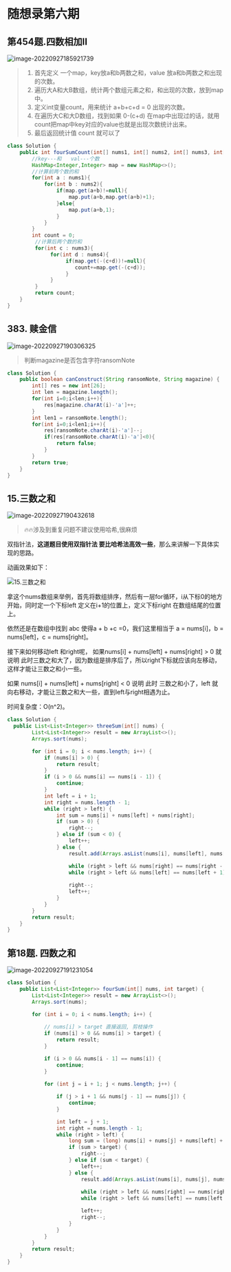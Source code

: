 # 随想录第六期

## 第454题.四数相加II

![image-20220927185921739](D:/notes/3150/image-20220927185921739.png)

> 1. 首先定义 一个map，key放a和b两数之和，value 放a和b两数之和出现的次数。
> 2. 遍历大A和大B数组，统计两个数组元素之和，和出现的次数，放到map中。
> 3. 定义int变量count，用来统计 a+b+c+d = 0 出现的次数。
> 4. 在遍历大C和大D数组，找到如果 0-(c+d) 在map中出现过的话，就用count把map中key对应的value也就是出现次数统计出来。
> 5. 最后返回统计值 count 就可以了

```java
class Solution {
    public int fourSumCount(int[] nums1, int[] nums2, int[] nums3, int[] nums4) {
        //key---和   val---个数
        HashMap<Integer,Integer> map = new HashMap<>();
        //计算前两个数的和
        for(int a : nums1){
            for(int b : nums2){
                if(map.get(a+b)!=null){
                    map.put(a+b,map.get(a+b)+1);
                }else{
                    map.put(a+b,1);
                }
            }
        }
        int count = 0;
         //计算后两个数的和
         for(int c : nums3){
              for(int d : nums4){
                   if(map.get(-(c+d))!=null){
                      count+=map.get(-(c+d));
                   }
              }
         }
         return count;
    }
}
```

## 383. 赎金信

![image-20220927190306325](D:/notes/3150/image-20220927190306325.png)

> 判断magazine是否包含字符ransomNote

```java
class Solution {
    public boolean canConstruct(String ransomNote, String magazine) {
        int[] res = new int[26];
        int len = magazine.length();
        for(int i=0;i<len;i++){
            res[magazine.charAt(i)-'a']++;
        }
        int len1 = ransomNote.length();
        for(int i=0;i<len1;i++){
            res[ransomNote.charAt(i)-'a']--;
            if(res[ransomNote.charAt(i)-'a']<0){
                return false;
            }
        }
        return true;
    }
}
```

## 15.三数之和

![image-20220927190432618](D:/notes/3150/image-20220927190432618.png)

> :fire::fire:涉及到重复问题不建议使用哈希,很麻烦

双指针法，**这道题目使用双指针法 要比哈希法高效一些**，那么来讲解一下具体实现的思路。

动画效果如下：

![15.三数之和](https://code-thinking.cdn.bcebos.com/gifs/15.%E4%B8%89%E6%95%B0%E4%B9%8B%E5%92%8C.gif)

拿这个nums数组来举例，首先将数组排序，然后有一层for循环，i从下标0的地方开始，同时定一个下标left 定义在i+1的位置上，定义下标right 在数组结尾的位置上。

依然还是在数组中找到 abc 使得a + b +c =0，我们这里相当于 a = nums[i]，b = nums[left]，c = nums[right]。

接下来如何移动left 和right呢， 如果nums[i] + nums[left] + nums[right] > 0 就说明 此时三数之和大了，因为数组是排序后了，所以right下标就应该向左移动，这样才能让三数之和小一些。

如果 nums[i] + nums[left] + nums[right] < 0 说明 此时 三数之和小了，left 就向右移动，才能让三数之和大一些，直到left与right相遇为止。

时间复杂度：O(n^2)。

```java
class Solution {
  public List<List<Integer>> threeSum(int[] nums) {
        List<List<Integer>> result = new ArrayList<>();
        Arrays.sort(nums);

        for (int i = 0; i < nums.length; i++) {
            if (nums[i] > 0) {
                return result;
            }
            if (i > 0 && nums[i] == nums[i - 1]) {
                continue;
            }
            int left = i + 1;
            int right = nums.length - 1;
            while (right > left) {
                int sum = nums[i] + nums[left] + nums[right];
                if (sum > 0) {
                    right--;
                } else if (sum < 0) {
                    left++;
                } else {
                    result.add(Arrays.asList(nums[i], nums[left], nums[right]));

                    while (right > left && nums[right] == nums[right - 1]) right--;
                    while (right > left && nums[left] == nums[left + 1]) left++;
                    
                    right--; 
                    left++;
                }
            }
        }
        return result;
    }
}
```

## 第18题. 四数之和

![image-20220927191231054](D:/notes/3150/image-20220927191231054.png)

```java
class Solution {
    public List<List<Integer>> fourSum(int[] nums, int target) {
        List<List<Integer>> result = new ArrayList<>();
        Arrays.sort(nums);
       
        for (int i = 0; i < nums.length; i++) {

            // nums[i] > target 直接返回, 剪枝操作
            if (nums[i] > 0 && nums[i] > target) {
                return result;
            }

            if (i > 0 && nums[i - 1] == nums[i]) {
                continue;
            }
            
            for (int j = i + 1; j < nums.length; j++) {

                if (j > i + 1 && nums[j - 1] == nums[j]) {
                    continue;
                }

                int left = j + 1;
                int right = nums.length - 1;
                while (right > left) {
                    long sum = (long) nums[i] + nums[j] + nums[left] + nums[right];
                    if (sum > target) {
                        right--;
                    } else if (sum < target) {
                        left++;
                    } else {
                        result.add(Arrays.asList(nums[i], nums[j], nums[left], nums[right]));
                        
                        while (right > left && nums[right] == nums[right - 1]) right--;
                        while (right > left && nums[left] == nums[left + 1]) left++;

                        left++;
                        right--;
                    }
                }
            }
        }
        return result;
    }
}
```